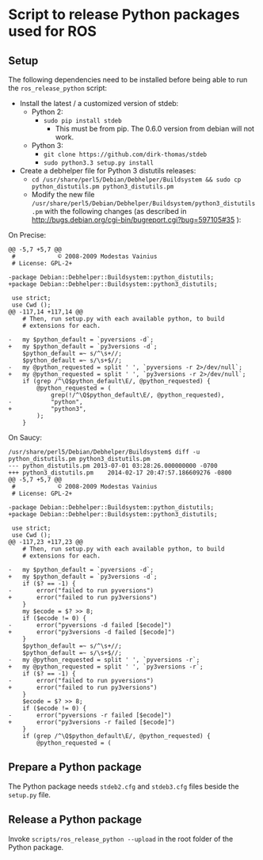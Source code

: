 Script to release Python packages used for ROS
==============================================

Setup
-----

The following dependencies need to be installed before being able to run the `ros_release_python` script:

 * Install the latest / a customized version of stdeb:
   * Python 2:
     * `sudo pip install stdeb`
       * This must be from pip. The 0.6.0 version from debian will not work.
   * Python 3:
     * `git clone https://github.com/dirk-thomas/stdeb`
     * `sudo python3.3 setup.py install`
 * Create a debhelper file for Python 3 distutils releases:
   * `cd /usr/share/perl5/Debian/Debhelper/Buildsystem && sudo cp python_distutils.pm python3_distutils.pm`
   * Modify the new file `/usr/share/perl5/Debian/Debhelper/Buildsystem/python3_distutils.pm` with the following changes (as described in http://bugs.debian.org/cgi-bin/bugreport.cgi?bug=597105#35 ): 

On Precise:
```
@@ -5,7 +5,7 @@
 #            © 2008-2009 Modestas Vainius
 # License: GPL-2+
 
-package Debian::Debhelper::Buildsystem::python_distutils;
+package Debian::Debhelper::Buildsystem::python3_distutils;
 
 use strict;
 use Cwd ();
@@ -117,14 +117,14 @@
 	# Then, run setup.py with each available python, to build
 	# extensions for each.
 
-	my $python_default = `pyversions -d`;
+	my $python_default = `py3versions -d`;
 	$python_default =~ s/^\s+//;
 	$python_default =~ s/\s+$//;
-	my @python_requested = split ' ', `pyversions -r 2>/dev/null`;
+	my @python_requested = split ' ', `py3versions -r 2>/dev/null`;
 	if (grep /^\Q$python_default\E/, @python_requested) {
 		@python_requested = (
 			grep(!/^\Q$python_default\E/, @python_requested),
-			"python",
+			"python3",
 		);
 	}
```

On Saucy:
```
/usr/share/perl5/Debian/Debhelper/Buildsystem$ diff -u python_distutils.pm python3_distutils.pm
--- python_distutils.pm	2013-07-01 03:28:26.000000000 -0700
+++ python3_distutils.pm	2014-02-17 20:47:57.186609276 -0800
@@ -5,7 +5,7 @@
 #            © 2008-2009 Modestas Vainius
 # License: GPL-2+
 
-package Debian::Debhelper::Buildsystem::python_distutils;
+package Debian::Debhelper::Buildsystem::python3_distutils;
 
 use strict;
 use Cwd ();
@@ -117,23 +117,23 @@
 	# Then, run setup.py with each available python, to build
 	# extensions for each.
 
-	my $python_default = `pyversions -d`;
+	my $python_default = `py3versions -d`;
 	if ($? == -1) {
-		error("failed to run pyversions")
+		error("failed to run py3versions")
 	}
 	my $ecode = $? >> 8;
 	if ($ecode != 0) {
-		error("pyversions -d failed [$ecode]")
+		error("py3versions -d failed [$ecode]")
 	}
 	$python_default =~ s/^\s+//;
 	$python_default =~ s/\s+$//;
-	my @python_requested = split ' ', `pyversions -r`;
+	my @python_requested = split ' ', `py3versions -r`;
 	if ($? == -1) {
-		error("failed to run pyversions")
+		error("failed to run py3versions")
 	}
 	$ecode = $? >> 8;
 	if ($ecode != 0) {
-		error("pyversions -r failed [$ecode]")
+		error("py3versions -r failed [$ecode]")
 	}
 	if (grep /^\Q$python_default\E/, @python_requested) {
 		@python_requested = (

```

Prepare a Python package
------------------------

The Python package needs `stdeb2.cfg` and `stdeb3.cfg` files beside the `setup.py` file.

Release a Python package
------------------------

Invoke `scripts/ros_release_python --upload` in the root folder of the Python package.
